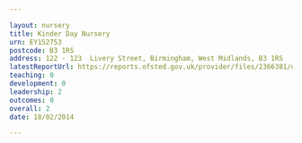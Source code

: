 ```yaml
---

layout: nursery
title: Kinder Day Nursery
urn: EY152753
postcode: B3 1RS
address: 122 - 123  Livery Street, Birmingham, West Midlands, B3 1RS
latestReportUrl: https://reports.ofsted.gov.uk/provider/files/2366381/urn/EY152753.pdf
teaching: 0
development: 0
leadership: 2
outcomes: 0
overall: 2
date: 18/02/2014

---
```

